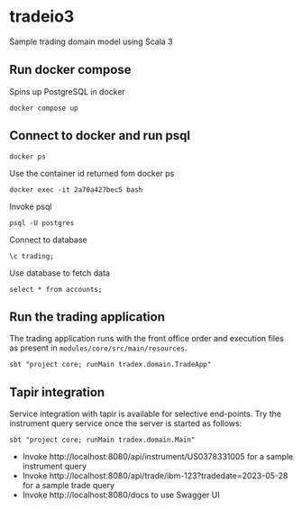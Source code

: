 # tradeio3
Sample trading domain model using Scala 3

## Run docker compose
Spins up PostgreSQL in docker

```
docker compose up
```

## Connect to docker and run psql

```
docker ps
```

Use the container id returned fom docker ps

```
docker exec -it 2a70a427bec5 bash
```

Invoke psql

```
psql -U postgres
```

Connect to database

```
\c trading;
```

Use database to fetch data

```
select * from accounts;
```

## Run the trading application

The trading application runs with the front office order and execution files as present in `modules/core/src/main/resources`.

```
sbt "project core; runMain tradex.domain.TradeApp"
```

## Tapir integration

Service integration with tapir is available for selective end-points. Try the instrument query service once the server is started as follows:

```
sbt "project core; runMain tradex.domain.Main"
```

* Invoke http://localhost:8080/api/instrument/US0378331005 for a sample instrument query
* Invoke http://localhost:8080/api/trade/ibm-123?tradedate=2023-05-28 for a sample trade query
* Invoke http://localhost:8080/docs to use Swagger UI